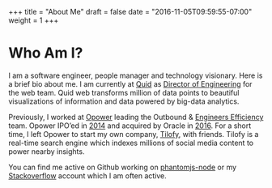 +++
title = "About Me"
draft = false
date = "2016-11-05T09:59:55-07:00"
weight = 1
+++

# Who Am I?


I am a software engineer, people manager and technology visionary. Here is a brief bio about me. I am currently at [Quid](https://quid.com/) as [Director of Engineering](https://www.linkedin.com/in/amirraminfar) for the web team. Quid web transforms million of data points to beautiful visualizations of information and data powered by big-data analytics.  

Previously, I worked at [Opower](https://opower.com/) leading the Outbound & [Engineers Efficiency](https://opower.com/products/energy-efficiency/) team. Opower IPO’ed in [2014](http://www.nasdaq.com/markets/ipos/company/opower-inc-756492-74761) and acquired by Oracle in [2016](https://www.oracle.com/corporate/pressrelease/oracle-buys-opower-050216.html). For a short time, I left Opower to start my own company, [Tilofy](http://www.tilofy.com/), with friends. Tilofy is a real-time search engine which indexes millions of social media content to power nearby insights.

You can find me active on Github working on [phantomjs-node](https://github.com/amir20/phantomjs-node) or my [Stackoverflow](http://stackoverflow.com/users/419075/amir-raminfar) account which I am often active. 
